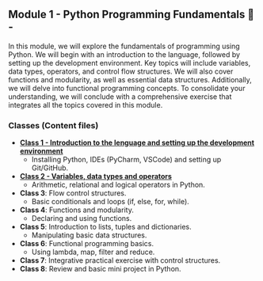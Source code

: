 ## Module 1 - Python Programming Fundamentals 🐍 - 

In this module, we will explore the fundamentals of programming using Python. We will begin with an introduction to the language, followed by setting up the development environment. Key topics will include variables, data types, operators, and control flow structures. We will also cover functions and modularity, as well as essential data structures. Additionally, we will delve into functional programming concepts. To consolidate your understanding, we will conclude with a comprehensive exercise that integrates all the topics covered in this module.

### Classes (Content files)

- [**Class 1 - Introduction to the lenguage and setting up the development environment**](./classes/class1/)
    - Installing Python, IDEs (PyCharm, VSCode) and setting up Git/GitHub.
- [**Class 2 - Variables, data types and operators**](./classes/class2/)
    - Arithmetic, relational and logical operators in Python.
- **Class 3**: Flow control structures.
    - Basic conditionals and loops (if, else, for, while).
- **Class 4**: Functions and modularity.
    - Declaring and using functions.
- **Class 5**: Introduction to lists, tuples and dictionaries.
    - Manipulating basic data structures.
- **Class 6**: Functional programming basics.
    - Using lambda, map, filter and reduce.
- **Class 7**: Integrative practical exercise with control structures.
- **Class 8**: Review and basic mini project in Python.
